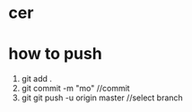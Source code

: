 # cer

# how to push 
1. git add .
2. git commit -m "mo" //commit 
3. git git push -u origin master //select branch

